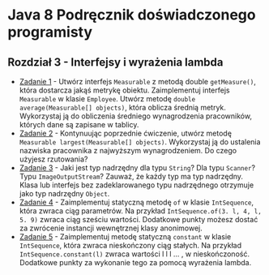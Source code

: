 # **Java 8 Podręcznik doświadczonego programisty**

## **Rozdział 3** - Interfejsy i wyrażenia lambda

- [Zadanie 1] - Utwórz interfejs `Measurable` z metodą double `getMeasure()`, która dostarcza jakąś metrykę obiektu. Zaimplementuj interfejs `Measurable` w klasie `Employee`. Utwórz metodę `double average(Measurable[] objects)`, która oblicza średnią metryk. Wykorzystaj ją do obliczenia średniego wynagrodzenia pracowników, których dane są zapisane w tablicy.
- [Zadanie 2] - Kontynuując poprzednie ćwiczenie, utwórz metodę `Measurable largest(Measurable[] objects)`. Wykorzystaj ją do ustalenia nazwiska pracownika z najwyższym wynagrodzeniem. Do czego użyjesz rzutowania?
- [Zadanie 3] - Jaki jest typ nadrzędny dla typu `String`? Dla typu `Scanner`? Typu `ImageOutputStream`? Zauważ, że każdy typ ma typ nadrzędny. Klasa lub interfejs bez zadeklarowanego typu nadrzędnego otrzymuje jako typ nadrzędny `Object`.
- [Zadanie 4] - Zaimplementuj statyczną metodę `of` w klasie `IntSequence`, która zwraca ciąg parametrów. Na przykład `IntSequence.of(3. l, 4, l, 5. 9)` zwraca ciąg sześciu wartości. Dodatkowe punkty możesz dostać za zwrócenie instancji wewnętrznej klasy anonimowej.
- [Zadanie 5] - Zaimplementuj metodę statyczną `constant` w klasie `IntSequence`, która zwraca nieskończony ciąg stałych. Na przykład `IntSequence.constant(l)` zwraca wartości l l l ... , w nieskończoność. Dodatkowe punkty za wykonanie tego za pomocą wyrażenia lambda.

[Zadanie 1]: <ex01/Exercise1.java>
[Zadanie 2]: <ex02/Exercise2.java>
[Zadanie 3]: <ex03/README.MD>
[Zadanie 4]: <ex04/Exercise4.java>
[Zadanie 5]: <ex05/Exercise5.java>
